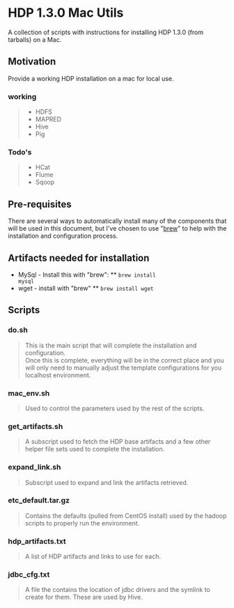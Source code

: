 # HDP 1.3.0 Mac Utils

A collection of scripts with instructions for installing HDP 1.3.0 (from tarballs) on a Mac.

## Motivation

Provide a working HDP installation on a mac for local use.

### working
> * HDFS
> * MAPRED
> * Hive
> * Pig

### Todo's
> * HCat
> * Flume
> * Sqoop

## Pre-requisites

There are several ways to automatically install many of the components that will be used in this document, but I've chosen to use "[brew](http://mxcl.github.io/homebrew/)" to help with the installation and configuration process.
 
## Artifacts needed for installation

* MySql - Install this with "brew":
** <code>brew install mysql</code>
* wget - install with "brew"
** <code>brew install wget</code>

## Scripts

### do.sh

> This is the main script that will complete the installation and configuration.  
> Once this is complete, everything will be in the correct place and you will only
> need to manually adjust the template configurations for you localhost environment.

### mac_env.sh

> Used to control the parameters used by the rest of the scripts.

### get_artifacts.sh

> A subscript used to fetch the HDP base artifacts and a few
> other helper file sets used to complete the installation.

### expand_link.sh

> Subscript used to expand and link the artifacts retrieved.

### etc_default.tar.gz

> Contains the defaults (pulled from CentOS install) used by the hadoop scripts
> to properly run the environment.

### hdp_artifacts.txt

> A list of HDP artifacts and links to use for each.

### jdbc_cfg.txt

> A file the contains the location of jdbc drivers and the symlink to create for them.
> These are used by Hive.

